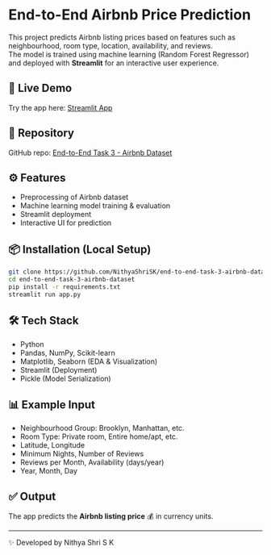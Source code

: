 # End-to-End Airbnb Price Prediction

This project predicts Airbnb listing prices based on features such as
neighbourhood, room type, location, availability, and reviews.\
The model is trained using machine learning (Random Forest Regressor)
and deployed with **Streamlit** for an interactive user experience.

## 🚀 Live Demo

Try the app here: [Streamlit
App](https://end-to-end-task-3-airbnb-dataset-bempfse9zdgkyqsc26jm4t.streamlit.app/)

## 📂 Repository

GitHub repo: [End-to-End Task 3 - Airbnb
Dataset](https://github.com/NithyaShriSK/end-to-end-task-3-airbnb-dataset)

## ⚙️ Features

-   Preprocessing of Airbnb dataset
-   Machine learning model training & evaluation
-   Streamlit deployment
-   Interactive UI for prediction

## 📦 Installation (Local Setup)

``` bash
git clone https://github.com/NithyaShriSK/end-to-end-task-3-airbnb-dataset.git
cd end-to-end-task-3-airbnb-dataset
pip install -r requirements.txt
streamlit run app.py
```

## 🛠️ Tech Stack

-   Python
-   Pandas, NumPy, Scikit-learn
-   Matplotlib, Seaborn (EDA & Visualization)
-   Streamlit (Deployment)
-   Pickle (Model Serialization)

## 📊 Example Input

-   Neighbourhood Group: Brooklyn, Manhattan, etc.
-   Room Type: Private room, Entire home/apt, etc.
-   Latitude, Longitude
-   Minimum Nights, Number of Reviews
-   Reviews per Month, Availability (days/year)
-   Year, Month, Day

## ✅ Output

The app predicts the **Airbnb listing price** 💰 in currency units.

------------------------------------------------------------------------

✨ Developed by Nithya Shri S K
